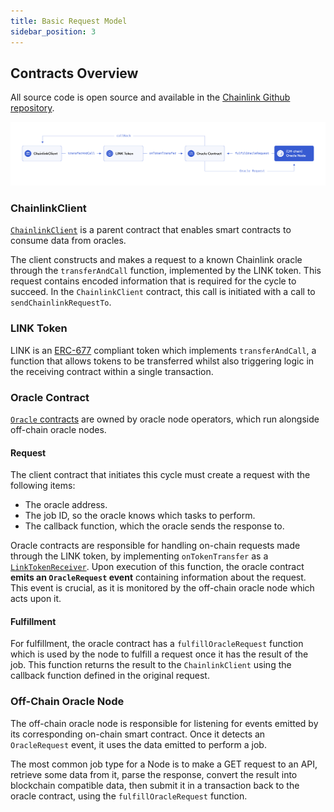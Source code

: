 ```yaml
---
title: Basic Request Model
sidebar_position: 3
---
```

## Contracts Overview

All source code is open source and available in the [Chainlink Github repository](https://github.com/smartcontractkit/chainlink).

!['Chainlink Architecture'](./chainlink_architecture.png)

### ChainlinkClient

[`ChainlinkClient`](https://github.com/smartcontractkit/chainlink/blob/master/contracts/src/v0.8/ChainlinkClient.sol) is a parent contract that enables smart contracts to consume data from oracles.

The client constructs and makes a request to a known Chainlink oracle through the `transferAndCall` function, implemented by the LINK token. This request contains encoded information that is required for the cycle to succeed. In the `ChainlinkClient` contract, this call is initiated with a call to `sendChainlinkRequestTo`.

### LINK Token

LINK is an [ERC-677](https://github.com/ethereum/EIPs/issues/677) compliant token which implements `transferAndCall`, a function that allows tokens to be transferred whilst also triggering logic in the receiving contract within a single transaction.

### Oracle Contract

[`Oracle` contracts](https://github.com/smartcontractkit/chainlink/blob/master/contracts/src/v0.6/Oracle.sol) are owned by oracle node operators, which run alongside off-chain oracle nodes.

#### Request

The client contract that initiates this cycle must create a request with the following items:

- The oracle address.
- The job ID, so the oracle knows which tasks to perform.
- The callback function, which the oracle sends the response to.

Oracle contracts are responsible for handling on-chain requests made through the LINK token, by implementing `onTokenTransfer` as a <a href="https://github.com/smartcontractkit/chainlink/blob/master/contracts/src/v0.6/LinkTokenReceiver.sol">`LinkTokenReceiver`</a>. Upon execution of this function, the oracle contract **emits an `OracleRequest` event** containing information about the request. This event is crucial, as it is monitored by the off-chain oracle node which acts upon it.

#### Fulfillment

For fulfillment, the oracle contract has a `fulfillOracleRequest` function which is used by the node to fulfill a request once it has the result of the job. This function returns the result to the `ChainlinkClient` using the callback function defined in the original request.

### Off-Chain Oracle Node

The off-chain oracle node is responsible for listening for events emitted by its corresponding on-chain smart contract. Once it detects an `OracleRequest` event, it uses the data emitted to perform a job.

The most common job type for a Node is to make a GET request to an API, retrieve some data from it, parse the response, convert the result into blockchain compatible data, then submit it in a transaction back to the oracle contract, using the `fulfillOracleRequest` function.
